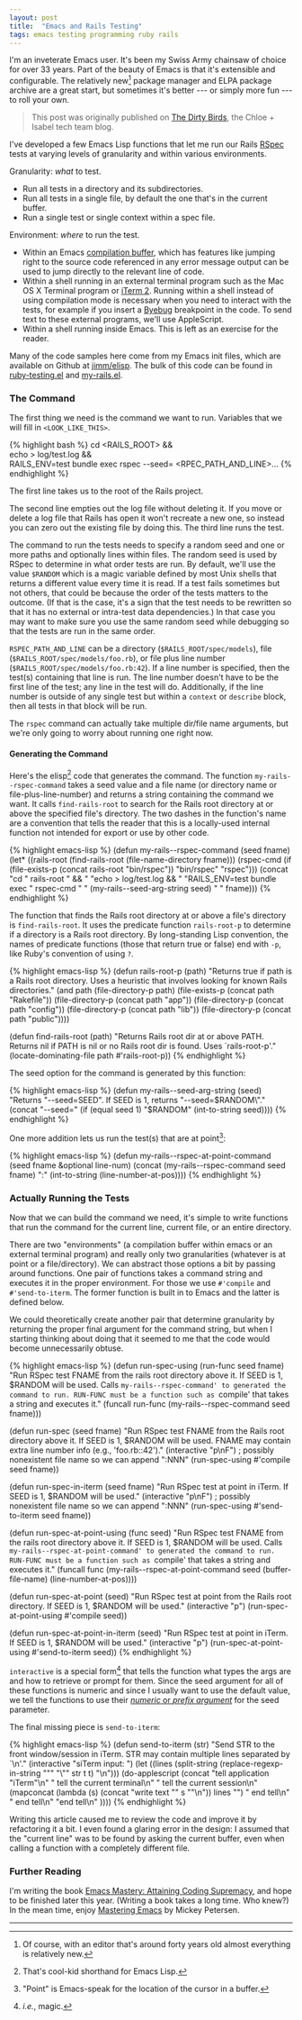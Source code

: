 ```yaml
---
layout: post
title:  "Emacs and Rails Testing"
tags: emacs testing programming ruby rails
---
```


I'm an inveterate Emacs user. It's been my Swiss Army chainsaw of choice for
over 33 years. Part of the beauty of Emacs is that it's extensible and
configurable. The relatively new[^1] package manager and ELPA package
archive are a great start, but sometimes it's better --- or simply more fun
--- to roll your own.

> This post was originally published
> on [The Dirty Birds](http://dirtybirds.chloeandisabel.com/), the Chloe +
> Isabel tech team blog.

I've developed a few Emacs Lisp functions that let me run our Rails
[RSpec](http://rspec.info/) tests at varying levels of granularity and
within various environments.

Granularity: _what_ to test.

- Run all tests in a directory and its subdirectories.
- Run all tests in a single file, by default the one that's in the current
  buffer.
- Run a single test or single context within a spec file.

Environment: _where_ to run the test.

- Within an Emacs
  [compilation buffer](http://www.gnu.org/software/emacs/manual/html_node/emacs/Compilation-Mode.html),
  which has features like jumping right to the source code referenced in any
  error message output can be used to jump directly to the relevant line of
  code.
- Within a shell running in an external terminal program such as the Mac OS
  X Terminal program or [iTerm 2](https://www.iterm2.com/). Running within a
  shell instead of using compilation mode is necessary when you need to
  interact with the tests, for example if you insert a
  [Byebug](https://github.com/deivid-rodriguez/byebug) breakpoint in the
  code. To send text to these external programs, we'll use AppleScript.
- Within a shell running inside Emacs. This is left as an exercise for the
  reader.

Many of the code samples here come from my Emacs init files, which are
available on Github at [jimm/elisp](https://github.com/jimm/elisp). The bulk
of this code can be found in
[ruby-testing.el](https://github.com/jimm/elisp/blob/master/progmodes/ruby-testing.el)
and
[my-rails.el](https://github.com/jimm/elisp/blob/master/progmodes/my-rails.el).

### The Command

The first thing we need is the command we want to run. Variables that we
will fill in `<LOOK_LIKE_THIS>`.

{% highlight bash %}
cd <RAILS_ROOT> && \
    echo > log/test.log && \
    RAILS_ENV=test bundle exec rspec --seed=<SEED> <RPEC_PATH_AND_LINE>...
{% endhighlight %}

The first line takes us to the root of the Rails project.

The second line empties out the log file without deleting it. If you move or
delete a log file that Rails has open it won't recreate a new one, so
instead you can zero out the existing file by doing this. The third line
runs the test.

The command to run the tests needs to specify a random seed and one or more
paths and optionally lines within files. The random seed is used by RSpec to
determine in what order tests are run. By default, we'll use the value
`$RANDOM` which is a magic variable defined by most Unix shells that returns
a different value every time it is read. If a test fails sometimes but not
others, that could be because the order of the tests matters to the outcome.
(If that is the case, it's a sign that the test needs to be rewritten so
that it has no external or intra-test data dependencies.) In that case you
may want to make sure you use the same random seed while debugging so that
the tests are run in the same order.

`RSPEC_PATH_AND_LINE` can be a directory (`$RAILS_ROOT/spec/models`), file
(`$RAILS_ROOT/spec/models/foo.rb`), or file plus line number
(`$RAILS_ROOT/spec/models/foo.rb:42`). If a line number is specified, then
the test(s) containing that line is run. The line number doesn't have to be
the first line of the test; any line in the test will do. Additionally, if
the line number is outside of any single test but within a `context` or
`describe` block, then all tests in that block will be run.

The `rspec` command can actually take multiple dir/file name arguments, but
we're only going to worry about running one right now.

#### Generating the Command

Here's the elisp[^2] code that generates the command. The function
`my-rails--rspec-command` takes a seed value and a file name (or directory
name or file-plus-line-number) and returns a string containing the command
we want. It calls `find-rails-root` to search for the Rails root directory
at or above the specified file's directory. The two dashes in the function's
name are a convention that tells the reader that this is a locally-used
internal function not intended for export or use by other code.

{% highlight emacs-lisp %}
(defun my-rails--rspec-command (seed fname)
  (let* ((rails-root (find-rails-root (file-name-directory fname)))
         (rspec-cmd (if (file-exists-p (concat rails-root "bin/rspec"))
                        "bin/rspec"
                      "rspec")))
    (concat "cd " rails-root " && "
            "echo > log/test.log && "
            "RAILS_ENV=test bundle exec " rspec-cmd " "
            (my-rails--seed-arg-string seed) " " fname)))
{% endhighlight %}

The function that finds the Rails root directory at or above a file's
directory is `find-rails-root`. It uses the predicate function
`rails-root-p` to determine if a directory is a Rails root directory. By
long-standing Lisp convention, the names of predicate functions (those that
return true or false) end with `-p`, like Ruby's convention of using `?`.

{% highlight emacs-lisp %}
(defun rails-root-p (path)
  "Returns true if path is a Rails root directory. Uses a heuristic that
involves looking for known Rails directories."
  (and path
       (file-directory-p path)
       (file-exists-p (concat path "Rakefile"))
       (file-directory-p (concat path "app"))
       (file-directory-p (concat path "config"))
       (file-directory-p (concat path "lib"))
       (file-directory-p (concat path "public"))))

(defun find-rails-root (path)
  "Returns Rails root dir at or above PATH. Returns nil if PATH is nil or no
Rails root dir is found. Uses `rails-root-p'."
  (locate-dominating-file path #'rails-root-p))
{% endhighlight %}

The seed option for the command is generated by this function:

{% highlight emacs-lisp %}
(defun my-rails--seed-arg-string (seed)
  "Returns \"--seed=SEED\". If SEED is 1, returns \"--seed=$RANDOM\"."
  (concat "--seed="
          (if (equal seed 1) "$RANDOM" (int-to-string seed))))
{% endhighlight %}

One more addition lets us run the test(s) that are at point[^3]:

{% highlight emacs-lisp %}
(defun my-rails--rspec-at-point-command (seed fname &optional line-num)
  (concat (my-rails--rspec-command seed fname)
          ":" (int-to-string (line-number-at-pos))))
{% endhighlight %}

### Actually Running the Tests

Now that we can build the command we need, it's simple to write functions
that run the command for the current line, current file, or an entire
directory.

There are two "environments" (a compilation buffer within emacs or an
external terminal program) and really only two granularities (whatever is at
point or a file/directory). We can abstract those options a bit by passing
around functions. One pair of functions takes a command string and executes
it in the proper environment. For those we use `#'compile` and
`#'send-to-iterm`. The former function is built in to Emacs and the latter
is defined below.

We could theoretically create another pair that determine granularity by
returning the proper final argument for the command string, but when I
starting thinking about doing that it seemed to me that the code would
become unnecessarily obtuse.

{% highlight emacs-lisp %}
(defun run-spec-using (run-func seed fname)
  "Run RSpec test FNAME from the rails root directory above it.
If SEED is 1, $RANDOM will be used. Calls
`my-rails--rspec-command' to generated the command to run.
RUN-FUNC must be a function such as `compile' that takes a string
and executes it."
  (funcall run-func (my-rails--rspec-command seed fname)))

(defun run-spec (seed fname)
  "Run RSpec test FNAME from the Rails root directory above it.
If SEED is 1, $RANDOM will be used. FNAME may contain extra line
number info (e.g., 'foo.rb::42')."
  (interactive "p\nF") ; possibly nonexistent file name so we can append ":NNN"
  (run-spec-using #'compile seed fname))

(defun run-spec-in-iterm (seed fname)
  "Run RSpec test at point in iTerm. If SEED is 1, $RANDOM will
be used."
  (interactive "p\nF") ; possibly nonexistent file name so we can append ":NNN"
  (run-spec-using #'send-to-iterm seed fname))


(defun run-spec-at-point-using (func seed)
  "Run RSpec test FNAME from the rails root directory above it.
If SEED is 1, $RANDOM will be used. Calls
`my-rails--rspec-at-point-command' to generated the command to run.
RUN-FUNC must be a function such as `compile' that takes a string
and executes it."
  (funcall func (my-rails--rspec-at-point-command
                 seed
                 (buffer-file-name)
                 (line-number-at-pos))))

(defun run-spec-at-point (seed)
  "Run RSpec test at point from the Rails root directory. If SEED is 1,
$RANDOM will be used."
  (interactive "p")
  (run-spec-at-point-using #'compile seed))

(defun run-spec-at-point-in-iterm (seed)
  "Run RSpec test at point in iTerm. If SEED is 1, $RANDOM will
be used."
  (interactive "p")
  (run-spec-at-point-using #'send-to-iterm seed))
{% endhighlight %}

`interactive` is a special form[^4] that tells the function what types the
args are and how to retrieve or prompt for them. Since the seed argument for
all of these functions is numeric and since I usually want to use the
default value, we tell the functions to use their
[_numeric_ or _prefix argument_](http://www.gnu.org/software/emacs/manual/html_node/emacs/Arguments.html)
for the seed parameter.

The final missing piece is `send-to-iterm`:

{% highlight emacs-lisp %}
(defun send-to-iterm (str)
  "Send STR to the front window/session in iTerm. STR may contain
multiple lines separated by `\n'."
  (interactive "siTerm input: ")
  (let ((lines (split-string
                (replace-regexp-in-string "\"" "\\\"" str t t)
                "\n")))
    (do-applescript (concat
                     "tell application \"iTerm\"\n"
                     "	tell the current terminal\n"
                     "    tell the current session\n"
                     (mapconcat (lambda (s) (concat "write text \"" s "\"\n")) lines "")
                     "    end tell\n"
                     "	end tell\n"
                     "end tell\n"
                     ))))
{% endhighlight %}

Writing this article caused me to review the code and improve it by
refactoring it a bit. I even found a glaring error in the design: I assumed
that the "current line" was to be found by asking the current buffer, even
when calling a function with a completely different file.

### Further Reading

I'm writing the book
[Emacs Mastery: Attaining Coding Supremacy](https://leanpub.com/emacs-mastery),
and hope to be finished later this year. (Writing a book takes a long time.
Who knew?) In the mean time, enjoy
[Mastering Emacs](https://www.masteringemacs.org/) by Mickey Petersen.

----

[^1]: Of course, with an editor that's around forty years old almost
    everything is relatively new.

[^2]: That's cool-kid shorthand for Emacs Lisp.

[^3]: "Point" is Emacs-speak for the location of the cursor in a buffer.

[^4]: _i.e._, magic.
